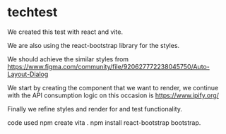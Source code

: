 ﻿# techtest
We created this test with react and vite.

We are also using the react-bootstrap library for the styles.

We should achieve the similar styles from https://www.figma.com/community/file/920627772238045750/Auto-Layout-Dialog

We start by creating the component that we want to render, we continue with the API consumption logic on this occasion is https://www.ipify.org/

Finally we refine styles and render for and test functionality.

code used
npm create vita .
npm install react-bootstrap bootstrap.
